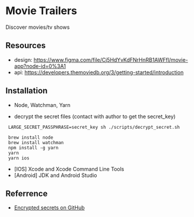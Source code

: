 # Movie Trailers

Discover movies/tv shows

## Resources

- design: https://www.figma.com/file/Cj5HdYvKdFNrHnRB1AWFfl/movie-app?node-id=0%3A1
- api: https://developers.themoviedb.org/3/getting-started/introduction

## Installation

- Node, Watchman, Yarn

- decrypt the secret files (contact with author to get the secret_key)

```
 LARGE_SECRET_PASSPHRASE=secret_key sh ./scripts/decrypt_secret.sh
```

```
 brew install node
 brew install watchman
 npm install -g yarn
 yarn
 yarn ios
```

- [IOS] Xcode and Xcode Command Line Tools
- [Android] JDK and Android Studio

## Referrence

- [Encrypted secrets on GitHub](https://docs.github.com/en/actions/security-guides/encrypted-secrets)
